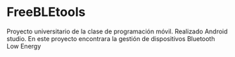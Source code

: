 # FreeBLEtools

Proyecto universitario de la clase de programación móvil. Realizado Android studio. En este proyecto encontrara la gestión de dispositivos Bluetooth Low Energy
